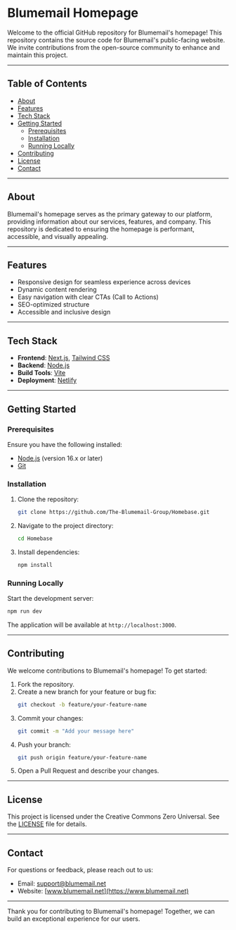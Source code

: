 # Blumemail Homepage

Welcome to the official GitHub repository for Blumemail's homepage! This repository contains the source code for Blumemail's public-facing website. We invite contributions from the open-source community to enhance and maintain this project.

---

## Table of Contents
- [About](#about)
- [Features](#features)
- [Tech Stack](#tech-stack)
- [Getting Started](#getting-started)
  - [Prerequisites](#prerequisites)
  - [Installation](#installation)
  - [Running Locally](#running-locally)
- [Contributing](#contributing)
- [License](#license)
- [Contact](#contact)

---

## About
Blumemail's homepage serves as the primary gateway to our platform, providing information about our services, features, and company. This repository is dedicated to ensuring the homepage is performant, accessible, and visually appealing.

---

## Features
- Responsive design for seamless experience across devices
- Dynamic content rendering
- Easy navigation with clear CTAs (Call to Actions)
- SEO-optimized structure
- Accessible and inclusive design

---

## Tech Stack
- **Frontend**: [Next.js](https://nextjs.org/), [Tailwind CSS](https://tailwindcss.com/)
- **Backend**: [Node.js](https://nodejs.org/)
- **Build Tools**: [Vite](https://vitejs.dev/)
- **Deployment**: [Netlify](https://www.netlify.com/)

---

## Getting Started

### Prerequisites
Ensure you have the following installed:
- [Node.js](https://nodejs.org/) (version 16.x or later)
- [Git](https://git-scm.com/)

### Installation

1. Clone the repository:
   ```bash
   git clone https://github.com/The-Blumemail-Group/Homebase.git
   ```

2. Navigate to the project directory:
   ```bash
   cd Homebase
   ```

3. Install dependencies:
   ```bash
   npm install
   ```

### Running Locally

Start the development server:
```bash
npm run dev
```

The application will be available at `http://localhost:3000`.

---

## Contributing
We welcome contributions to Blumemail's homepage! To get started:

1. Fork the repository.
2. Create a new branch for your feature or bug fix:
   ```bash
   git checkout -b feature/your-feature-name
   ```
3. Commit your changes:
   ```bash
   git commit -m "Add your message here"
   ```
4. Push your branch:
   ```bash
   git push origin feature/your-feature-name
   ```
5. Open a Pull Request and describe your changes.


---

## License
This project is licensed under the Creative Commons Zero Universal. See the [LICENSE](LICENSE) file for details.

---

## Contact
For questions or feedback, please reach out to us:
- Email: support@blumemail.net
- Website: [www.blumemail.net](https://www.blumemail.net)

---

Thank you for contributing to Blumemail's homepage! Together, we can build an exceptional experience for our users.

